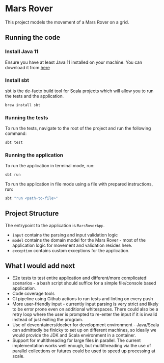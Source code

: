 # Mars Rover 

This project models the movement of a Mars Rover on a grid.

## Running the code

### Install Java 11
Ensure you have at least Java 11 installed on your machine. You can download it from [here](https://www.oracle.com/java/technologies/javase-jdk11-downloads.html)

### Install sbt
sbt is the de-facto build tool for Scala projects which will allow you to run the tests and the application.
```bash
brew install sbt
```

### Running the tests
To run the tests, navigate to the root of the project and run the following command:
```bash
sbt test
```

### Running the application
To run the application in terminal mode, run:
```bash
sbt run
```
To run the application in file mode using a file with prepared instructions, run:
```bash
sbt "run <path-to-file>"
```

## Project Structure
The entrypoint to the application is `MarsRoverApp`.
- `input` contains the parsing and input validation logic  
- `model` contains the domain model for the Mars Rover - most of the application logic for movement and validation resides here.
- `exception` contains custom exceptions for the application.


## What I would add next
- E2e tests to test entire application and different/more complicated scenarios - a bash script should suffice for a simple file/console based application.
- Code coverage tools
- CI pipeline using Github actions to run tests and linting on every push
- More user-friendly input - currently input parsing is very strict and likely to be error prone even on additional whitespaces. There could also be a retry loop where the user is prompted to re-enter the input if it is invalid instead of just exiting the program. 
- Use of devcontainers/docker for development environment - Java/Scala can admittedly be finicky to set up on different machines, so ideally we would provide the JDK and Scala environment in a container.
- Support for multithreading for large files in parallel. The current implementation works well enough, but multithreading via the use of parallel collections or futures could be used to speed up processing at scale.